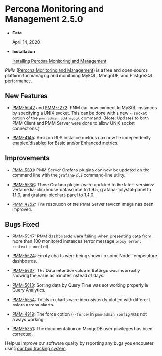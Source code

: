 # Percona Monitoring and Management 2.5.0

* **Date**

    April 14, 2020


* **Installation**

    [Installing Percona Monitoring and Management](/install/)

*PMM* ([Percona Monitoring and Management](/)) is a free and open-source platform for managing and monitoring MySQL, MongoDB, and PostgreSQL performance.

## New Features

* [PMM-5042](https://jira.percona.com/browse/PMM-5042) and [PMM-5272](https://jira.percona.com/browse/PMM-5272): PMM can now connect to MySQL instances by specifying a UNIX socket. This can be done with a new `--socket` option of the `pmm-admin add mysql` command. (Note: Updates to both PMM Client and PMM Server were done to allow UNIX socket connections.)

* [PMM-4145](https://jira.percona.com/browse/PMM-4145): Amazon RDS instance metrics can now be independently enabled/disabled for Basic and/or Enhanced metrics.

## Improvements

* [PMM-5581](https://jira.percona.com/browse/PMM-5581): PMM Server Grafana plugins can now be updated on the command line with the `grafana-cli` command-line utility.

* [PMM-5536](https://jira.percona.com/browse/PMM-5536): Three Grafana plugins were updated to the latest versions: vertamedia-clickhouse-datasource to 1.9.5, grafana-polystat-panel to 1.1.0, and grafana-piechart-panel to 1.4.0.

* [PMM-4252](https://jira.percona.com/browse/PMM-4252): The resolution of the PMM Server favicon image has been improved.

## Bugs Fixed

* [PMM-5547](https://jira.percona.com/browse/PMM-5547): PMM dashboards were failing when presenting data from more than 100 monitored instances (error message `proxy error: context canceled`).

* [PMM-5624](https://jira.percona.com/browse/PMM-5624): Empty charts were being shown in some Node Temperature dashboards.

* [PMM-5637](https://jira.percona.com/browse/PMM-5637): The Data retention value in Settings was incorrectly showing the value as minutes instead of days.

* [PMM-5613](https://jira.percona.com/browse/PMM-5613): Sorting data by Query Time was not working properly in Query Analytics.

* [PMM-5554](https://jira.percona.com/browse/PMM-5554): Totals in charts were inconsistently plotted with different colors across charts.

* [PMM-4919](https://jira.percona.com/browse/PMM-4919): The force option (`--force`) in `pmm-admin config` was not always working.

* [PMM-5351](https://jira.percona.com/browse/PMM-5351): The documentation on MongoDB user privileges has been corrected.

Help us improve our software quality by reporting any bugs you encounter using [our bug tracking system](https://jira.percona.com/secure/Dashboard.jspa).
